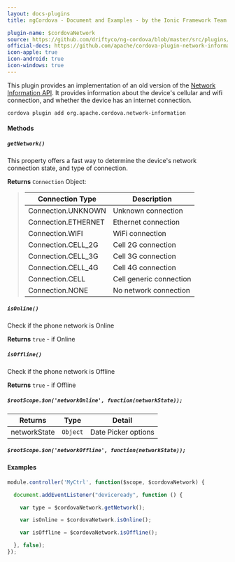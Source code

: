 ```yaml
---
layout: docs-plugins
title: ngCordova - Document and Examples - by the Ionic Framework Team

plugin-name: $cordovaNetwork
source: https://github.com/driftyco/ng-cordova/blob/master/src/plugins/network.js
official-docs: https://github.com/apache/cordova-plugin-network-information/blob/master/doc/index.md
icon-apple: true
icon-android: true
icon-windows: true
---
```


This plugin provides an implementation of an old version of the [Network Information API](http://www.w3.org/TR/2011/WD-netinfo-api-20110607/). It provides information about the device's cellular and wifi connection, and whether the device has an internet connection.

```
cordova plugin add org.apache.cordova.network-information
```

#### Methods

##### `getNetwork()`

This property offers a fast way to determine the device's network connection state, and type of connection.

**Returns** `Connection` Object:

> | Connection Type     | Description  |
> | ------------------- | ------------ |
> | Connection.UNKNOWN  | Unknown connection |
> | Connection.ETHERNET | Ethernet connection |
> | Connection.WIFI     | WiFi connection |
> | Connection.CELL_2G  | Cell 2G connection |
> | Connection.CELL_3G  | Cell 3G connection |
> | Connection.CELL_4G  | Cell 4G connection |
> | Connection.CELL     | Cell generic connection |
> | Connection.NONE     | No network connection |


##### `isOnline()`

Check if the phone network is Online

**Returns** `true` - if Online


##### `isOffline()`

Check if the phone network is Offline

**Returns** `true` - if Offline


##### `$rootScope.$on('networkOnline', function(networkState));`

| Returns      | Type       | Detail  |
| ------------ |------------| --------|
| networkState | `Object`   | Date Picker options |


##### `$rootScope.$on('networkOffline', function(networkState));`


#### Examples

```javascript
module.controller('MyCtrl', function($scope, $cordovaNetwork) {

  document.addEventListener("deviceready", function () {

    var type = $cordovaNetwork.getNetwork();

    var isOnline = $cordovaNetwork.isOnline();

    var isOffline = $cordovaNetwork.isOffline();

  }, false);
});
```